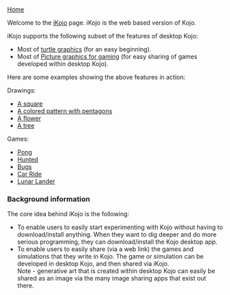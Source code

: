 <div class="nav">
  <a href="./index.html">Home</a>
</div>

Welcome to the [iKojo](http://ikojo.kogics.net) page. iKojo is the web based version of Kojo. 

iKojo supports the following subset of the features of desktop Kojo:
* Most of [turtle graphics](reference/turtle.html) (for an easy beginning).
* Most of [Picture graphics for gaming](reference/gaming.html) (for easy sharing of games developed within desktop Kojo).

Here are some examples showing the above features in action:

Drawings:
* [A square](http://ikojo.kogics.net/sf/g1fJBcD/0)
* [A colored pattern with pentagons](http://ikojo.kogics.net/sf/oR9PJ43/0)
* [A flower](http://ikojo.kogics.net/sf/AlUnOa0/0)
* [A tree](http://ikojo.kogics.net/sf/NrOU9qJ/0)

Games:
* [Pong](http://ikojo.kogics.net/sf/nOB7vtO/0)
* [Hunted](http://ikojo.kogics.net/sf/KQPttLI/0)
* [Bugs](http://ikojo.kogics.net/sf/OuGi82j/0)
* [Car Ride](http://ikojo.kogics.net/sf/erwlDLW/0)
* [Lunar Lander](http://ikojo.kogics.net/sf/Y3MnOHR/0)

### Background information
The core idea behind iKojo is the following:
* To enable users to easily start experimenting with Kojo without having to download/install anything. When they want to dig deeper and do more serious programming, they can download/install the Kojo desktop app.
* To enable users to easily share (via a web link) the games and simulations that they write in Kojo. The game or simulation can be developed in desktop Kojo, and then shared via iKojo.  
Note - generative art that is created within desktop Kojo can easily be shared as an image via the many image sharing apps that exist out there.


